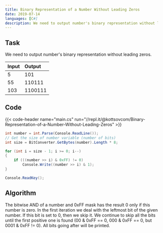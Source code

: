 ```yaml
---
title: Binary Representation of a Number Without Leading Zeros
date: 2019-07-14
languages: [C#]
description: We need to output number's binary representation without leading zeros.
---
```

 
## Task

We need to output number's binary representation without leading zeros.

| Input | Output |
| :---- | :----- |
| 5     | 101    |
| 55    | 110111 |
| 103   | 1100111|

## Code

{{< code-header name="main.cs" run="//repl.it/@kottsovcom/Binary-Representation-of-a-Number-Without-Leading-Zeros" >}}
```csharp
int number = int.Parse(Console.ReadLine());
// Get the size of number variable (number of bits)
int size = BitConverter.GetBytes(number).Length * 8;

for (int i = size - 1; i >= 0; i--)
{
    if (((number >> i) & 0xFF) != 0)
        Console.Write((number >> i) & 1);
}

Console.ReadKey();
```

## Algorithm

The bitwise AND of a number and 0xFF mask has the result 0 only if this number is zero. In the first iteration we deal with the leftmost bit of the given number. If this bit is set to 0, then we skip it. We continue to skip all the bits until the first positive one is found (00 & 0xFF == 0, 000 & 0xFF == 0, but 0001 & 0xFF != 0). All bits going after will be printed.
